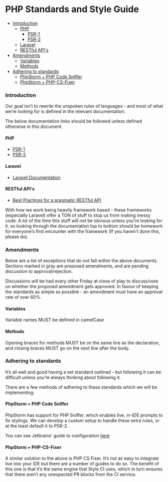 # PHP Standards and Style Guide
*   [Introduction](#introduction)
    *   [PHP](#php)
        *   [PSR-1](#php)   
        *   [PSR-2](#php)   
    *   [Laravel](#laravel)
    *   [RESTful API's](#restful-apis)
*   [Amendments](#amendments)
    *   [Variables](#variables)
    *   [Methods](#methods)
*   [Adhering to standards](#adhering-to-standards)
    *   [PhpStorm + PHP Code Sniffer](#phpstorm--php-code-sniffer)
    *   [PhpStorm + PHP-CS-Fixer](#phpstorm--php-cs-fixer)



### Introduction
Our goal isn’t to rewrite the unspoken rules of languages - and most of what we’re looking for is defined in the relevant documentation. 

The below documentation links should be followed unless defined otherwise in this document.

#### PHP

   * [PSR-1](https://www.php-fig.org/psr/psr-1/)
   * [PSR-2](https://www.php-fig.org/psr/psr-2/)
   
#### Laravel

   * [Laravel Documentation](https://laravel.com/docs/)

#### RESTful API's

   * [Best Practices for a pragmatic RESTful API](https://www.vinaysahni.com/best-practices-for-a-pragmatic-restful-api)

With how we work being heavily framework based - these frameworks (especially Laravel) offer a TON of stuff to stop us from making messy code. A lot of the time this stuff will not be obvious unless you’re looking for it, so looking through the documentation top to bottom should be homework for everyone’s first encounter with the framework (If you haven’t done this, please do).

### Amendments
Below are a list of exceptions that do not fall within the above documents. Sections marked in gray are proposed amendments, and are pending discussion to approval/rejection.

Discussions will be had every other Friday at close of play to discuss/vote on whether the proposed amendment gets approved. In favour of keeping the standards as simple as possible - an amendment must have an approval rate of over 60%.

#### Variables
Variable names MUST be defined in camelCase

#### Methods
Opening braces for methods MUST be on the same line as the declaration, and closing braces MUST go on the next line after the body.

### Adhering to standards
It’s all well and good having a set standard outlined - but following it can be difficult unless you’re always thinking about following it.

There are a few methods of adhering to these standards which we will be implementing.

#### PhpStorm + PHP Code Sniffer
PhpStorm has support for PHP Sniffer, which enables live, in-IDE prompts to fix stylings. We can develop a custom setup to handle these extra rules, or at the least default it to PSR-2.

You can see Jetbrains’ guide to configuration [here](https://confluence.jetbrains.com/display/PhpStorm/PHP+Code+Sniffer+in+PhpStorm)

#### PhpStorm + PHP-CS-Fixer
A similar solution to the above is PHP CS Fixer. It’s not as easy to integrate live into your IDE but there are a number of guides to do so. The benefit of this one is that it’s the same engine that Style CI uses, which in turn ensures that there aren’t any unexpected PR blocks from the CI service.
